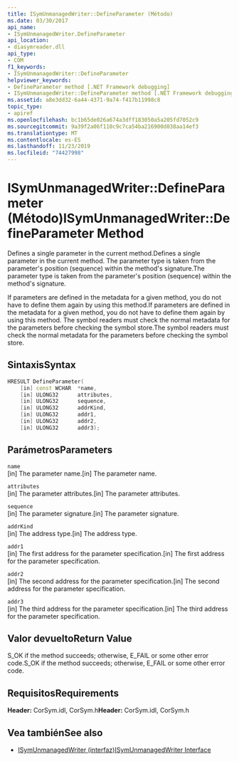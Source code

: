 ```yaml
---
title: ISymUnmanagedWriter::DefineParameter (Método)
ms.date: 03/30/2017
api_name:
- ISymUnmanagedWriter.DefineParameter
api_location:
- diasymreader.dll
api_type:
- COM
f1_keywords:
- ISymUnmanagedWriter::DefineParameter
helpviewer_keywords:
- DefineParameter method [.NET Framework debugging]
- ISymUnmanagedWriter::DefineParameter method [.NET Framework debugging]
ms.assetid: a8e3dd32-6a44-4371-9a74-f417b11998c8
topic_type:
- apiref
ms.openlocfilehash: bc1b65de026a674a3dff183050a5a205fd7052c9
ms.sourcegitcommit: 9a39f2a06f110c9c7ca54ba216900d038aa14ef3
ms.translationtype: MT
ms.contentlocale: es-ES
ms.lasthandoff: 11/23/2019
ms.locfileid: "74427998"
---
```

# <a name="isymunmanagedwriterdefineparameter-method"></a><span data-ttu-id="d2fb1-102">ISymUnmanagedWriter::DefineParameter (Método)</span><span class="sxs-lookup"><span data-stu-id="d2fb1-102">ISymUnmanagedWriter::DefineParameter Method</span></span>
<span data-ttu-id="d2fb1-103">Defines a single parameter in the current method.</span><span class="sxs-lookup"><span data-stu-id="d2fb1-103">Defines a single parameter in the current method.</span></span> <span data-ttu-id="d2fb1-104">The parameter type is taken from the parameter's position (sequence) within the method's signature.</span><span class="sxs-lookup"><span data-stu-id="d2fb1-104">The parameter type is taken from the parameter's position (sequence) within the method's signature.</span></span>  
  
 <span data-ttu-id="d2fb1-105">If parameters are defined in the metadata for a given method, you do not have to define them again by using this method.</span><span class="sxs-lookup"><span data-stu-id="d2fb1-105">If parameters are defined in the metadata for a given method, you do not have to define them again by using this method.</span></span> <span data-ttu-id="d2fb1-106">The symbol readers must check the normal metadata for the parameters before checking the symbol store.</span><span class="sxs-lookup"><span data-stu-id="d2fb1-106">The symbol readers must check the normal metadata for the parameters before checking the symbol store.</span></span>  
  
## <a name="syntax"></a><span data-ttu-id="d2fb1-107">Sintaxis</span><span class="sxs-lookup"><span data-stu-id="d2fb1-107">Syntax</span></span>  
  
```cpp  
HRESULT DefineParameter(  
    [in] const WCHAR  *name,  
    [in] ULONG32      attributes,  
    [in] ULONG32      sequence,  
    [in] ULONG32      addrKind,  
    [in] ULONG32      addr1,  
    [in] ULONG32      addr2,  
    [in] ULONG32      addr3);  
```  
  
## <a name="parameters"></a><span data-ttu-id="d2fb1-108">Parámetros</span><span class="sxs-lookup"><span data-stu-id="d2fb1-108">Parameters</span></span>  
 `name`  
 <span data-ttu-id="d2fb1-109">[in] The parameter name.</span><span class="sxs-lookup"><span data-stu-id="d2fb1-109">[in] The parameter name.</span></span>  
  
 `attributes`  
 <span data-ttu-id="d2fb1-110">[in] The parameter attributes.</span><span class="sxs-lookup"><span data-stu-id="d2fb1-110">[in] The parameter attributes.</span></span>  
  
 `sequence`  
 <span data-ttu-id="d2fb1-111">[in] The parameter signature.</span><span class="sxs-lookup"><span data-stu-id="d2fb1-111">[in] The parameter signature.</span></span>  
  
 `addrKind`  
 <span data-ttu-id="d2fb1-112">[in] The address type.</span><span class="sxs-lookup"><span data-stu-id="d2fb1-112">[in] The address type.</span></span>  
  
 `addr1`  
 <span data-ttu-id="d2fb1-113">[in] The first address for the parameter specification.</span><span class="sxs-lookup"><span data-stu-id="d2fb1-113">[in] The first address for the parameter specification.</span></span>  
  
 `addr2`  
 <span data-ttu-id="d2fb1-114">[in] The second address for the parameter specification.</span><span class="sxs-lookup"><span data-stu-id="d2fb1-114">[in] The second address for the parameter specification.</span></span>  
  
 `addr3`  
 <span data-ttu-id="d2fb1-115">[in] The third address for the parameter specification.</span><span class="sxs-lookup"><span data-stu-id="d2fb1-115">[in] The third address for the parameter specification.</span></span>  
  
## <a name="return-value"></a><span data-ttu-id="d2fb1-116">Valor devuelto</span><span class="sxs-lookup"><span data-stu-id="d2fb1-116">Return Value</span></span>  
 <span data-ttu-id="d2fb1-117">S_OK if the method succeeds; otherwise, E_FAIL or some other error code.</span><span class="sxs-lookup"><span data-stu-id="d2fb1-117">S_OK if the method succeeds; otherwise, E_FAIL or some other error code.</span></span>  
  
## <a name="requirements"></a><span data-ttu-id="d2fb1-118">Requisitos</span><span class="sxs-lookup"><span data-stu-id="d2fb1-118">Requirements</span></span>  
 <span data-ttu-id="d2fb1-119">**Header:** CorSym.idl, CorSym.h</span><span class="sxs-lookup"><span data-stu-id="d2fb1-119">**Header:** CorSym.idl, CorSym.h</span></span>  
  
## <a name="see-also"></a><span data-ttu-id="d2fb1-120">Vea también</span><span class="sxs-lookup"><span data-stu-id="d2fb1-120">See also</span></span>

- [<span data-ttu-id="d2fb1-121">ISymUnmanagedWriter (interfaz)</span><span class="sxs-lookup"><span data-stu-id="d2fb1-121">ISymUnmanagedWriter Interface</span></span>](../../../../docs/framework/unmanaged-api/diagnostics/isymunmanagedwriter-interface.md)
